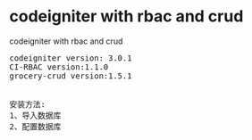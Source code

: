 # codeigniter with rbac and crud
codeigniter with rbac and crud

<pre>
codeigniter version: 3.0.1
CI-RBAC version:1.1.0
grocery-crud version:1.5.1


安装方法:
1、导入数据库
2、配置数据库
</pre>
